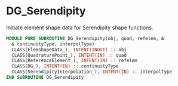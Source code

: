# DG_Serendipity

Initiate element shape data for Serendipity shape functions.

```fortran
MODULE PURE SUBROUTINE DG_Serendipity(obj, quad, refelem, &
  & continuityType, interpolType)
  CLASS(ElemshapeData_), INTENT(INOUT) :: obj
  CLASS(QuadraturePoint_), INTENT(IN) :: quad
  CLASS(ReferenceElement_), INTENT(IN) :: refelem
  CLASS(DG_), INTENT(IN) :: continuityType
  CLASS(SerendipityInterpolation_), INTENT(IN) :: interpolType
END SUBROUTINE DG_Serendipity
```
